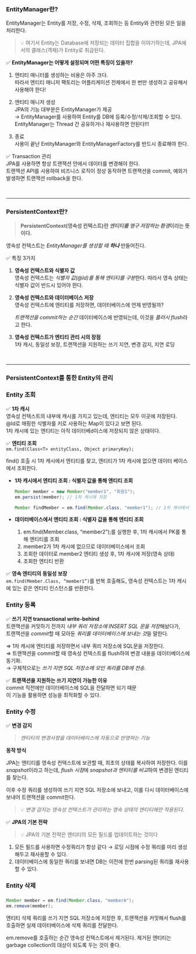### EntityManager란?
EntityManager는 Entity를 저장, 수정, 삭제, 조회하는 등 Entity와 관련된 모든 일을 처리한다.

>💡 여기서 Entity는 Database에 저장되는 데이터 집합을 이야기하는데, JPA에서의 클래스(객체)가 Entity로 취급된다.

✅ **EntityManager는 어떻게 설정되며 어떤 특징이 있을까?**

1. 엔티티 매니터를 생성하는 비용은 아주 크다.  
   따라서 엔티티 매니저 팩토리는 어플리케이션 전체에서 한 번만 생성하고 공유해서 사용해야 한다!

2. 앤티티 매니저 생성  
   JPA의 기능 대부분은 EntityManager가 제공  
→ EntityManager를 사용하여 Entity를 DB에 등록/수정/삭제/조회할 수 있다.  
   EntityManager는 Thread 간 공유하거나 재사용하면 안된다!!!

3. 종료  
   사용이 끝난 EntityManager와 EntityManagerFactory를 반드시 종료해야 한다.

✅ Transaction 관리  
JPA를 사용하면 항상 트랜잭션 안에서 데이터를 변경해야 한다.  
트랜잭션 API를 사용하여 비즈니스 로직이 정상 동작하면 트랜잭션을 commit, 예외가 발생하면 트랜잭션 rollback을 한다.

<br>

***

### PersistentContext란?
> **PersistentContext(영속성 컨텍스트)란 *엔티티를 영구 저장하는 환경*이라는 뜻이다.**

영속성 컨텍스트는 *EntityManager를 생성할 때 **하나*** 만들어진다.


✅ 특징 3가지
1. **영속성 컨텍스트와 식별자 값**  
   영속성 컨텍스트는 *식별자 값(@Id)를 통해 엔티티를 구분*한다.
   따라서 영속 상태는 식별자 값이 반드시 있어야 한다.

2. **영속성 컨텍스트와 데이터베이스 저장**  
   영속성 컨텍스트에 엔티티를 저장하면, 데이터베이스에 언제 반영될까?

   *트랜잭션을 commit하는 순간* 데이터베이스에 반영되는데, 이것을 *플러시 flush*라고 한다.

3. **영속성 컨텍스트가 엔티티 관리 시의 장점**  
   1차 캐시, 동일성 보장, 트랜잭션을 지원하는 쓰기 지연, 변경 감지, 지연 로딩

<br>

***

### PersistentContext를 통한 Entity의 관리
### Entity 조회
✅ **1차 캐시**  
영속성 컨텍스트의 내부에 캐시를 가지고 있는데, 엔티티는 모두 이곳에 저장된다.  
@Id로 매핑한 식별자를 키로 사용하는 Map이 있다고 보면 된다.  
1차 캐시에 있는 엔티티는 아직 데이터베d이스에 저장되지 않은 상태이다.

✅ **엔티티 조회**  
`em.find(Class<T> entityClass, Object primaryKey);`

find() 호출 시 1차 캐시에서 엔티티를 찾고, 엔티티가 1차 캐시에 없으면 데이터 베이스에서 조회한다.

- **1차 캐시에서 엔티티 조회 : 식별자 값을 통해 엔티티 조회**

    ```java
    Member member = new Member("member1", "회원1");
    em.persist(member); // 1차 캐시에 저장
    
    Member findMember = em.find(Member.class, "member1"); // 1차 캐시에서 조회
    ```

- **데이터베이스에서 엔티티 조회 : 식별자 값을 통해 엔티티 조회**
    1. em.find(Member.class, “member2”);를 실행한 후, 1차 캐시에서 PK를 통해 엔티티를 조회
    2. member2가 1차 캐시에 없으므로 데이터베이스에서 조회
    3. 조회한 데이터로 member2 엔티티 생성 후, 1차 캐시에 저장(영속 상태)
    4. 조회한 엔티티 반환

✅ **영속 엔티티의 동일성 보장**  
`em.find(Member.Class, “member1”)`를 반복 호출해도, 영속성 컨텍스트는 1차 캐시에 있는 같은 엔티티 인스턴스를 반환한다.


### Entity 등록
✅  **쓰기 지연 transactional write-behind**  
트랜잭션을 커밋하기 전까지 *내부 쿼리 저장소에 INSERT SQL 문을 저장*해놨다가,  
트랜잭션을 *commit*할 때 모아둔 *쿼리를 데이터베이스에 보내는 것*을 말한다.

⇒ 1차 캐시에 엔티티를 저장하면서 내부 쿼리 저장소에 SQL문을 저장한다.  
⇒ 트랜잭션을 commit할 때 영속성 컨텍스트를 flush하여 변경 내용을 데이터베이스에 동기화.  
→ 구체적으로는 *쓰기 지연 SQL 저장소에 모인 쿼리를 DB에 전송*.

✅ **트랜잭션을 지원하는 쓰기 지연이 가능한 이유**  
commit 직전에만 데이터베이스에 SQL을 전달하면 되기 때문  
이 기능을 활용하면 성능을 최적화할 수 있다.

### Entity 수정
✅ **변경 감지**

> *엔티티의 변경사항을 데이터베이스에 자동으로 반영하는 기능*
>

**동작 방식**

JPA는 엔티티를 영속성 컨텍스트에 보관할 때, 최초의 상태를 복사하여 저장한다. 이를 *snapshot*이라고 하는데, *flush 시점*에 *snapshot과 엔티티를 비교*하여 변경된 엔티티를 찾는다.

이후 수정 쿼리를 생성하여 쓰기 지연 SQL 저장소에 보내고, 이를 다시 데이터베이스에 보내어 트랜잭션을 commit한다.

>💡 *변경 감지는 영속성 컨텍스트가 관리하는 영속 상태의 엔티티에만 적용된다.*

✅ **JPA의 기본 전략**

>💡 JPA의 기본 전략은 엔티티의 모든 필드를 업데이트하는 것이다

1. 모든 필드를 사용하면 수정쿼리가 항상 같다 → 로딩 시점에 수정 쿼리를 미리 생성해두고 재사용할 수 있다.
2. 데이터베이스에 동일한 쿼리를 보내면 DB는 이전에 한번 parsing된 쿼리를 재사용할 수 있다.


### Entity 삭제
### 

```java
Member member = em.find(Member.class, "memberA");
em.remove(member);
```

엔티티 삭제 쿼리를 쓰기 지연 SQL 저장소에 저장한 후, 트랜잭션을 커밋해서 flush를 호출하면
실제 데이터베이스에 삭제 쿼리를 전달한다.

em.remove를 호출하는 순간 영속성 컨텍스트에서 제거된다.
제거된 엔티티는 garbage collection의 대상이 되도록 두는 것이 좋다.

